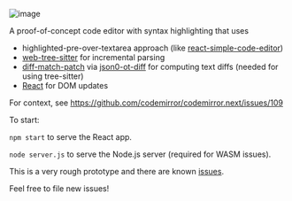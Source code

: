 ![image](https://user-images.githubusercontent.com/68416/62412128-c6f79f80-b61b-11e9-803e-c5b7413bb99d.png)

A proof-of-concept code editor with syntax highlighting that uses

 * highlighted-pre-over-textarea approach (like [react-simple-code-editor](https://github.com/satya164/react-simple-code-editor))
 * [web-tree-sitter](https://www.npmjs.com/package/web-tree-sitter) for incremental parsing
 * [diff-match-patch](https://github.com/JackuB/diff-match-patch) via [json0-ot-diff](https://github.com/kbadk/json0-ot-diff) for computing text diffs (needed for using tree-sitter)
 * [React](https://reactjs.org/) for DOM updates

For context, see https://github.com/codemirror/codemirror.next/issues/109

To start:

`npm start` to serve the React app.

`node server.js` to serve the Node.js server (required for WASM issues).

This is a very rough prototype and there are known [issues](https://github.com/datavis-tech/codearea/issues).

Feel free to file new issues!
